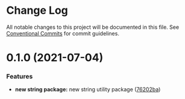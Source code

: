 # Change Log

All notable changes to this project will be documented in this file.
See [Conventional Commits](https://conventionalcommits.org) for commit guidelines.

# 0.1.0 (2021-07-04)


### Features

* **new string package:** new string utility package ([76202ba](https://github.com/bruuuuuuuce/packages/commit/76202ba162624b6d0f73ca8e4536d4d7f314ed09))
